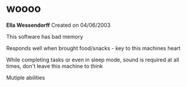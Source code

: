 # woooo
**Ella Wessendorff**
Created on 04/06/2003

This software has bad memory 

Responds well when brought food/snacks - key to this machines heart 

While completing tasks or even in sleep mode, sound is required at all times, don't leave this machine to think 

Mutiple abilities 
